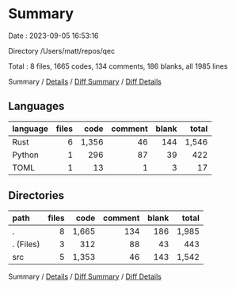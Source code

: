 # Summary

Date : 2023-09-05 16:53:16

Directory /Users/matt/repos/qec

Total : 8 files,  1665 codes, 134 comments, 186 blanks, all 1985 lines

Summary / [Details](details.md) / [Diff Summary](diff.md) / [Diff Details](diff-details.md)

## Languages
| language | files | code | comment | blank | total |
| :--- | ---: | ---: | ---: | ---: | ---: |
| Rust | 6 | 1,356 | 46 | 144 | 1,546 |
| Python | 1 | 296 | 87 | 39 | 422 |
| TOML | 1 | 13 | 1 | 3 | 17 |

## Directories
| path | files | code | comment | blank | total |
| :--- | ---: | ---: | ---: | ---: | ---: |
| . | 8 | 1,665 | 134 | 186 | 1,985 |
| . (Files) | 3 | 312 | 88 | 43 | 443 |
| src | 5 | 1,353 | 46 | 143 | 1,542 |

Summary / [Details](details.md) / [Diff Summary](diff.md) / [Diff Details](diff-details.md)